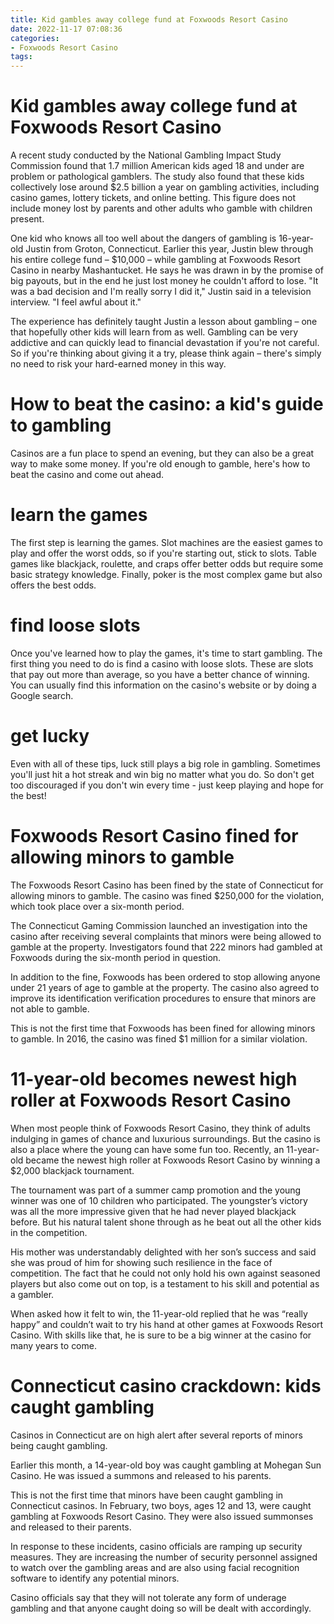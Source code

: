 ```yaml
---
title: Kid gambles away college fund at Foxwoods Resort Casino 
date: 2022-11-17 07:08:36
categories:
- Foxwoods Resort Casino
tags:
---
```



#  Kid gambles away college fund at Foxwoods Resort Casino 

A recent study conducted by the National Gambling Impact Study Commission found that 1.7 million American kids aged 18 and under are problem or pathological gamblers. The study also found that these kids collectively lose around $2.5 billion a year on gambling activities, including casino games, lottery tickets, and online betting. This figure does not include money lost by parents and other adults who gamble with children present.

One kid who knows all too well about the dangers of gambling is 16-year-old Justin from Groton, Connecticut. Earlier this year, Justin blew through his entire college fund – $10,000 – while gambling at Foxwoods Resort Casino in nearby Mashantucket. He says he was drawn in by the promise of big payouts, but in the end he just lost money he couldn't afford to lose. "It was a bad decision and I'm really sorry I did it," Justin said in a television interview. "I feel awful about it."

The experience has definitely taught Justin a lesson about gambling – one that hopefully other kids will learn from as well. Gambling can be very addictive and can quickly lead to financial devastation if you're not careful. So if you're thinking about giving it a try, please think again – there's simply no need to risk your hard-earned money in this way.

#  How to beat the casino: a kid's guide to gambling 

Casinos are a fun place to spend an evening, but they can also be a great way to make some money. If you're old enough to gamble, here's how to beat the casino and come out ahead.

# learn the games 
The first step is learning the games. Slot machines are the easiest games to play and offer the worst odds, so if you're starting out, stick to slots. Table games like blackjack, roulette, and craps offer better odds but require some basic strategy knowledge. Finally, poker is the most complex game but also offers the best odds.

# find loose slots 
Once you've learned how to play the games, it's time to start gambling. The first thing you need to do is find a casino with loose slots. These are slots that pay out more than average, so you have a better chance of winning. You can usually find this information on the casino's website or by doing a Google search.

# get lucky 
Even with all of these tips, luck still plays a big role in gambling. Sometimes you'll just hit a hot streak and win big no matter what you do. So don't get too discouraged if you don't win every time - just keep playing and hope for the best!

#  Foxwoods Resort Casino fined for allowing minors to gamble 

The Foxwoods Resort Casino has been fined by the state of Connecticut for allowing minors to gamble. The casino was fined $250,000 for the violation, which took place over a six-month period.

The Connecticut Gaming Commission launched an investigation into the casino after receiving several complaints that minors were being allowed to gamble at the property. Investigators found that 222 minors had gambled at Foxwoods during the six-month period in question.

In addition to the fine, Foxwoods has been ordered to stop allowing anyone under 21 years of age to gamble at the property. The casino also agreed to improve its identification verification procedures to ensure that minors are not able to gamble.

This is not the first time that Foxwoods has been fined for allowing minors to gamble. In 2016, the casino was fined $1 million for a similar violation.

#  11-year-old becomes newest high roller at Foxwoods Resort Casino 

When most people think of Foxwoods Resort Casino, they think of adults indulging in games of chance and luxurious surroundings. But the casino is also a place where the young can have some fun too. Recently, an 11-year-old became the newest high roller at Foxwoods Resort Casino by winning a $2,000 blackjack tournament. 

The tournament was part of a summer camp promotion and the young winner was one of 10 children who participated. The youngster’s victory was all the more impressive given that he had never played blackjack before. But his natural talent shone through as he beat out all the other kids in the competition. 

His mother was understandably delighted with her son’s success and said she was proud of him for showing such resilience in the face of competition. The fact that he could not only hold his own against seasoned players but also come out on top, is a testament to his skill and potential as a gambler. 

When asked how it felt to win, the 11-year-old replied that he was “really happy” and couldn’t wait to try his hand at other games at Foxwoods Resort Casino. With skills like that, he is sure to be a big winner at the casino for many years to come.

#  Connecticut casino crackdown: kids caught gambling

Casinos in Connecticut are on high alert after several reports of minors being caught gambling.

Earlier this month, a 14-year-old boy was caught gambling at Mohegan Sun Casino. He was issued a summons and released to his parents.

This is not the first time that minors have been caught gambling in Connecticut casinos. In February, two boys, ages 12 and 13, were caught gambling at Foxwoods Resort Casino. They were also issued summonses and released to their parents.

In response to these incidents, casino officials are ramping up security measures. They are increasing the number of security personnel assigned to watch over the gambling areas and are also using facial recognition software to identify any potential minors.

Casino officials say that they will not tolerate any form of underage gambling and that anyone caught doing so will be dealt with accordingly.